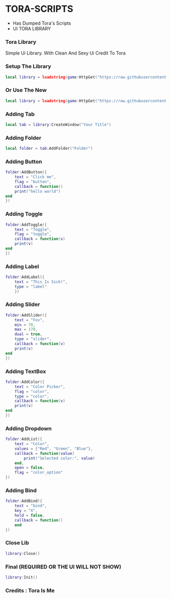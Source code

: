 # TORA-SCRIPTS
- Has Dumped Tora's Scripts
- UI TORA LIBRARY

### Tora Library
Simple Ui Library. With Clean And Sexy Ui
Credit To Tora
### Setup The Library
```lua
local library = loadstring(game:HttpGet("https://raw.githubusercontent.com/liebertsx/Tora-Library/main/src/library",true))()
```
### Or Use The New
```lua
local library = loadstring(game:HttpGet("https://raw.githubusercontent.com/liebertsx/Tora-Library/main/src/librarynew",true))()
```


### Adding Tab
```lua
local tab = library:CreateWindow("Your Title")
```



### Adding Folder
```lua
local folder = tab:AddFolder("Folder")
```



### Adding Button
```lua
folder:AddButton({
	text = "Click me",
	flag = "button",
	callback = function()
	print("hello world")
end
})
```




### Adding Toggle
```lua
folder:AddToggle({
	text = "Toggle",
	flag = "toggle",
	callback = function(v)
	print(v)
end
})
```




### Adding Label
```lua
folder:AddLabel({
	text = "This Is Sick!",
	type = "label"
	})
```





### Adding Slider
```lua
folder:AddSlider({
	text = "Fov",
	min = 70,
	max = 170,
	dual = true,
	type = "slider",
	callback = function(v)
	print(v)
end
})
```





### Adding TextBox
```lua
folder:AddColor({
	text = "Color Picker",
	flag = "color",
	type = "color",
	callback = function(v)
	print(v)
end
})
```





### Adding Dropdown
```lua
folder:AddList({
    text = "Color",
    values = {"Red", "Green", "Blue"},
    callback = function(value)
        print("Selected color:", value)
    end,
    open = false,
    flag = "color_option"
})
```





### Adding Bind
```lua
folder:AddBind({
    text = "bind",
    key = "X",
    hold = false,
    callback = function()
    end
})
```

### Close Lib
```lua
library:Close()
```



### Final (REQUIRED OR THE UI WILL NOT SHOW)
```lua
library:Init()
```


### Credits : Tora Is Me
